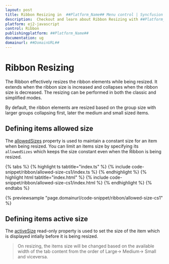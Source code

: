 ```yaml
---
layout: post
title: Ribbon Resizing in  ##Platform_Name## Menu control | Syncfusion
description:  Checkout and learn about Ribbon Resizing with ##Platform_Name## Menu control of Syncfusion Essential JS 2 and more details.
platform: ej2-javascript
control: Ribbon
publishingplatform: ##Platform_Name##
documentation: ug
domainurl: ##DomainURL##
---
```


# Ribbon Resizing

The Ribbon effectively resizes the ribbon elements while being resized. It extends when the ribbon size is increased and collapses when the ribbon size is decreased. The resizing can be performed in both the classic and simplified modes.

By default, the ribbon elements are resized based on the group size with larger groups collapsing first, later the medium and small sized items.

## Defining items allowed size

The [allowedSizes](https://ej2.syncfusion.com/documentation/api/ribbon/ribbonItemModel/#allowedsizes) property is used to maintain a constant size for an item when being resized. You can limit an items size by specifying its `allowedSizes` which keeps the size constant even when the Ribbon is being resized.

{% tabs %}
{% highlight ts tabtitle="index.ts" %}
{% include code-snippet/ribbon/allowed-size-cs1/index.ts %}
{% endhighlight %}
{% highlight html tabtitle="index.html" %}
{% include code-snippet/ribbon/allowed-size-cs1/index.html %}
{% endhighlight %}
{% endtabs %}
          
{% previewsample "page.domainurl/code-snippet/ribbon/allowed-size-cs1" %}

## Defining items active size

The [activeSize](https://ej2.syncfusion.com/documentation/api/ribbon/ribbonItemModel/#activesize) read-only property is used to set the size of the item which is displayed intially before it is being resized.

> On resizing, the items size will be changed based on the available width of the tab content from the order of Large-> Medium-> Small and viceversa.